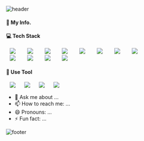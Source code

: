 
![header](https://capsule-render.vercel.app/api?type=Cylinder&height=10)



#### 💁 My Info.






#### 💻 Tech Stack
<div>
    <a>
        <img src="https://img.shields.io/badge/-JAVA-%23007396?style=flat-square&logo=Java&logoColor=white" style="height : auto; margin-left : 10px; margin-right : 10px;"/>
    </a>&nbsp
    <a>
        <img src="https://img.shields.io/badge/-C%2B%2B-%2300599C?style=flat-square&logo=C%2B%2B&logoColor=white" style="height : auto; margin-left : 10px; margin-right : 10px;"/>
    </a>&nbsp
    <a>
        <img src="https://img.shields.io/badge/-Javascript-%23F7DF1E?style=flat-square&logo=javascript&logoColor=white" style="height : auto; margin-left : 10px; margin-right : 10px;"/>
    </a>&nbsp
    <a>
        <img src="https://img.shields.io/badge/-HTML-%23E34F26?style=flat-square&logo=html5&logoColor=white" style="height : auto; margin-left : 10px; margin-right : 10px;"/>
    </a>&nbsp
    <a>
        <img src="https://img.shields.io/badge/-CSS-%231572B6?style=flat-square&logo=css3&logoColor=white" style="height : auto; margin-left : 10px; margin-right : 10px;"/>
    </a>&nbsp
    <a>
        <img src="https://img.shields.io/badge/-OracleSQL-%23F80000?style=flat-square&logo=oracle&logoColor=white" style="height : auto; margin-left : 10px; margin-right : 10px;"/>
    </a>&nbsp
    <a>
        <img src="https://img.shields.io/badge/-MySQL-%234479A1?style=flat-square&logo=Mysql&logoColor=white" style="height : auto; margin-left : 10px; margin-right : 10px;"/>
    </a>&nbsp
    <a>
        <img src="https://img.shields.io/badge/-PostgreSQL-%23336791?style=flat-square&logo=PostgreSQL&logoColor=white" style="height : auto; margin-left : 10px; margin-right : 10px;"/>
    </a>&nbsp
</div>
<div>
    <a>
        <img src="https://img.shields.io/badge/-Spring-%236DB33F?style=flat-square&logo=spring&logoColor=white" style="height : auto; margin-left : 10px; margin-right : 10px;"/>
    </a>&nbsp
    <a>
        <img src="https://img.shields.io/badge/-jQuery-%230769AD?style=flat-square&logo=jQuery&logoColor=white" style="height : auto; margin-left : 10px; margin-right : 10px;"/>
    </a>&nbsp
    <a>
        <img src="https://img.shields.io/badge/-Bootstrap-%237952B3?style=flat-square&logo=Bootstrap&logoColor=white" style="height : auto; margin-left : 10px; margin-right : 10px;"/>
    </a>&nbsp
    <a>
        <img src="https://img.shields.io/badge/-Mybatis-lightgrey?style=flat-square" style="height : auto; margin-left : 10px; margin-right : 10px;"/>
    </a>&nbsp
</div>

#### 🔨 Use Tool
<div>
    <a>
        <img src="https://img.shields.io/badge/-Spring-%236DB33F?style=flat-square&logo=spring&logoColor=white" style="height : auto; margin-left : 10px; margin-right : 10px;"/>
    </a>
    <a>
        <img src="https://img.shields.io/badge/-jQuery-%230769AD?style=flat-square&logo=jQuery&logoColor=white" style="height : auto; margin-left : 10px; margin-right : 10px;"/>
    </a>
    <a>
        <img src="https://img.shields.io/badge/-Bootstrap-%237952B3?style=flat-square&logo=Bootstrap&logoColor=white" style="height : auto; margin-left : 10px; margin-right : 10px;"/>
    </a>
    <a>
        <img src="https://img.shields.io/badge/-Mybatis-lightgrey?style=flat-square" style="height : auto; margin-left : 10px; margin-right : 10px;"/>
    </a>
</div>


- 💬 Ask me about ...
- 📫 How to reach me: ...
- 😄 Pronouns: ...
- ⚡ Fun fact: ...



![footer](https://capsule-render.vercel.app/api?type=Cylinder&height=10)
